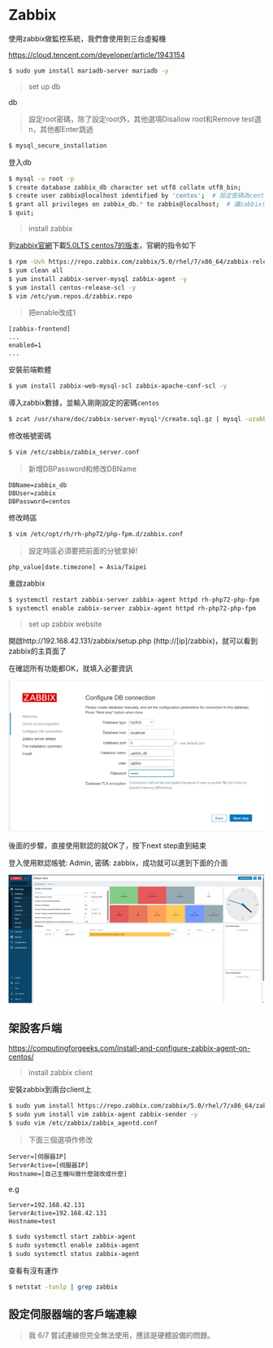 # Zabbix

使用zabbix做監控系統，我們會使用到三台虛擬機

https://cloud.tencent.com/developer/article/1943154



```sh
$ sudo yum install mariadb-server mariadb -y
```

> set up db

db

> 設定root密碼，除了設定root外，其他選項Disallow root和Remove test選n，其他都Enter跳過

```sh
$ mysql_secure_installation 
```

登入db

```sh
$ mysql -u root -p
$ create database zabbix_db character set utf8 collate utf8_bin;
$ create user zabbix@localhost identified by 'centos';  # 設定密碼為centos
$ grant all privileges on zabbix_db.* to zabbix@localhost;  # 讓zabbix使用zabbix_db全部權限
$ quit;
```



> install zabbix

到[zabbix官網](https://www.zabbix.com/)下載[5.0LTS centos7的版本](https://www.zabbix.com/download?zabbix=5.0&os_distribution=centos&os_version=7&components=server_frontend_agent&db=mysql&ws=apache)，官網的指令如下

```sh
$ rpm -Uvh https://repo.zabbix.com/zabbix/5.0/rhel/7/x86_64/zabbix-release-5.0-1.el7.noarch.rpm
$ yum clean all
$ yum install zabbix-server-mysql zabbix-agent -y
$ yum install centos-release-scl -y
$ vim /etc/yum.repos.d/zabbix.repo
```

> 把enable改成1

```
[zabbix-frontend]
...
enabled=1
...
```

安裝前端軟體

```sh
$ yum install zabbix-web-mysql-scl zabbix-apache-conf-scl -y
```

導入zabbix數據，並輸入剛剛設定的密碼`centos`

```sh
$ zcat /usr/share/doc/zabbix-server-mysql*/create.sql.gz | mysql -uzabbix -p zabbix_db
```

修改帳號密碼

```sh
$ vim /etc/zabbix/zabbix_server.conf
```

> 新增DBPassword和修改DBName

```
DBName=zabbix_db
DBUser=zabbix
DBPassword=centos
```


修改時區

```sh
$ vim /etc/opt/rh/rh-php72/php-fpm.d/zabbix.conf
```

> 設定時區必須要把前面的分號拿掉!

```
php_value[date.timezone] = Asia/Taipei
```

重啟zabbix

```sh
$ systemctl restart zabbix-server zabbix-agent httpd rh-php72-php-fpm
$ systemctl enable zabbix-server zabbix-agent httpd rh-php72-php-fpm
```



> set up zabbix website

開啟http://192.168.42.131/zabbix/setup.php (http://[ip]/zabbix)，就可以看到zabbix的主頁面了

在確認所有功能都OK，就填入必要資訊

![](picture/zabbix/1.png)

後面的步驟，直接使用默認的就OK了，按下next step直到結束



登入使用默認帳號: Admin, 密碼: zabbix，成功就可以進到下面的介面

![](picture/zabbix/2.png)





## 架設客戶端

https://computingforgeeks.com/install-and-configure-zabbix-agent-on-centos/

> install zabbix client

安裝zabbix到兩台client上

```sh
$ sudo yum install https://repo.zabbix.com/zabbix/5.0/rhel/7/x86_64/zabbix-release-$ 5.0-1.el7.noarch.rpm -y
$ sudo yum install vim zabbix-agent zabbix-sender -y
$ sudo vim /etc/zabbix/zabbix_agentd.conf
```

> 下面三個選項作修改

```
Server=[伺服器IP]
ServerActive=[伺服器IP]
Hostname=[自己主機叫做什麼就改成什麼]
```

e.g

```
Server=192.168.42.131
ServerActive=192.168.42.131
Hostname=test
```



```sh
$ sudo systemctl start zabbix-agent
$ sudo systemctl enable zabbix-agent
$ sudo systemctl status zabbix-agent
```

查看有沒有運作

```sh
$ netstat -tunlp | grep zabbix
```



## 設定伺服器端的客戶端連線
> 我 6/7 嘗試連線但完全無法使用，應該是硬體設備的問題。